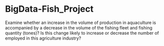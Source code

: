 # BigData-Fish_Project
Examine whether an increase in the volume of production in aquaculture is accompanied by a decrease in the volume of the fishing fleet and fishing quantity (tones)?
Is this change likely to increase or decrease the number of employed in this agriculture industry?
